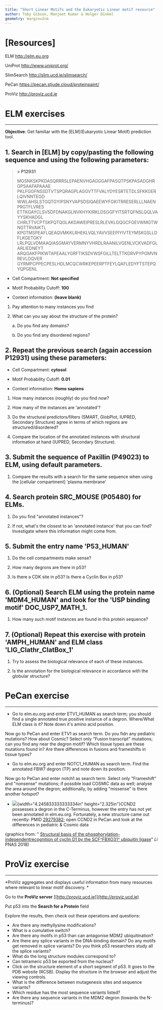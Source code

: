 ```yaml
---
title: "Short Linear Motifs and the Eukaryotic Linear motif resource"
author: Toby Gibson, Manjeet Kumar & Holger Dinkel
geometry: margin=2cm
---
```




# [Resources]


ELM <http://elm.eu.org>

UniProt <http://www.uniprot.org/>

SlimSearch <http://slim.ucd.ie/slimsearch/>

PeCan <https://pecan.stjude.cloud/proteinpaint/>

ProViz <http://proviz.ucd.ie>

# ELM exercises
-------------------------------

**Objective**: Get familiar with the [ELM](Eukaryotic Linear Motif) prediction tool.

## 1. Search in [ELM] by copy/pasting the following sequence and using the following parameters:

> **\> P12931**
>
> MGSNKSKPKDASQRRRSLEPAENVHGAGGGAFPASQTPSKPASADGHRGPSAAFAPAAAE
> PKLFGGFNSSDTVTSPQRAGPLAGGVTTFVALYDYESRTETDLSFKKGERLQIVNNTEGD
> WWLAHSLSTGQTGYIPSNYVAPSDSIQAEEWYFGKITRRESERLLLNAENPRGTFLVRES
> ETTKGAYCLSVSDFDNAKGLNVKHYKIRKLDSGGFYITSRTQFNSLQQLVAYYSKHADGL
> CHRLTTVCPTSKPQTQGLAKDAWEIPRESLRLEVKLGQGCFGEVWMGTWNGTTRVAIKTL
> KPGTMSPEAFLQEAQVMKKLRHEKLVQLYAVVSEEPIYIVTEYMSKGSLLDFLKGETGKY
> LRLPQLVDMAAQIASGMAYVERMNYVHRDLRAANILVGENLVCKVADFGLARLIEDNEYT
> ARQGAKFPIKWTAPEAALYGRFTIKSDVWSFGILLTELTTKGRVPYPGMVNREVLDQVER
> GYRMPCPPECPESLHDLMCQCWRKEPEERPTFEYLQAFLEDYFTSTEPQYQPGENL

-   Cell Compartment: **Not specified**

-   Motif Probability Cutoff: **100**

-   Context information: **(leave blank)**

1.  Pay attention to many instances you find

2.  What can you say about the structure of the protein?

    a.  Do you find any domains?

    b.  Do you find any disordered regions?

## 2. Repeat the previous search (again accession P12931) using these parameters:

-   Cell Compartment: **cytosol**

-   Motif Probability Cutoff: **0.01**

-   Context information: **Homo sapiens**

1.  How many instances (roughly) do you find now?

2.  How many of the instances are \'annotated\'?

3.  Do the structural predictors/filters (SMART, GlobPlot, IUPRED,
    Secondary Structure) agree in terms of which regions are
    structured/disordered?

4.  Compare the location of the annotated instances with structural
    information at hand (IUPRED, Secondary Structure).

## 3. Submit the sequence of Paxillin (P49023) to ELM, using default parameters.

1.  Compare the results with a search for the same sequence when using
    the [cellular compartment] 'plasma membrane'

## 4. Search protein SRC\_MOUSE (P05480) for ELMs.

1.  Do you find "annotated instances"?

2.  If not, what's the closest to an 'annotated instance' that you can
    find? Investigate where this information might come from.

## 5. Submit the entry name \'P53\_HUMAN\'

1.  Do the cell compartments make sense?

2.  How many degrons are there in p53?

3.  Is there a CDK site in p53? Is there a Cyclin Box in p53?

## 6. (Optional) Search ELM using the protein name \'MDM4\_HUMAN\' and look for the \'USP binding motif\' DOC\_USP7\_MATH\_1.

1.  How many such motif instances are found in this protein sequence?

## 7. (Optional) Repeat this exercise with protein \'AMPH\_HUMAN\' and ELM class \'LIG\_Clathr\_ClatBox\_1\'

1.  Try to assess the biological relevance of each of these instances.

2.  Is the annotation for the biological relevance in accordance with
    the globular structure?

# PeCan exercise
--------------------------------

-   Go to elm.eu.org and enter ETV1\_HUMAN as search term; you should
    find a single annotated true positive instance of a degron.
    Where/What ELM class is it? Note down it\'s amino acid position.

Now go to PeCan and enter ETV1 as search term. Do you fidn any pediatric
mutations? How about Cosmic? Select only \"Fusion transcript\"
mutations; can you find any near the degron motif? Which tissue types
are these mutations found in? Are there differences in fusions and
frameshifts in tissue types?

-   Go to elm.eu.org and enter NOTC1\_HUMAN as search term. Find the
    annotated FBW7 degron (TP) and note down its position.

Now go to PeCan and enter notch1 as search term. Select only
\"Frameshift\" and \"nonsense\" mutations; if possible load COSMIC data
as well; analyse the area around the degron; additionally, by adding
\"missense\" is there another hotspot?

-   ![](media/image1.png){width="4.245833333333334in"
    height="2.325in"}CCND2 possesses a degron in the C-Terminus, however
    the entry has not yet been annotated in elm.eu.org. Fortunately, a
    new structure came out recently: PMID
    [29279382](https://www.ncbi.nlm.nih.gov/pubmed/29279382); open CCND2
    in PeCan and look at the differences in pediatric & Cosmic data

(graphics from: \" [Structural basis of the phosphorylation-independentrecognition of
cyclin D1 by the SCF^FBXO31^ ubiquitin
ligase](https://www.ncbi.nlm.nih.gov/pmc/articles/PMC5777030/pdf/pnas.201708677.pdf)\"
*Li* PNAS 2018)

# ProViz exercise
---------------------------------

*ProViz aggregates and displays useful information from many resources
where relevant to linear motif discovery. *

Go to the **ProViz server**
[[http://proviz.ucd.ie]](http://proviz.ucd.ie)

Put p53 into the **Search for a Protein** field

Explore the results, then check out these operations and questions:

- Are there any methyllysine modifications?
- What is a cumulative switch?
- Are there any motifs in p53 than can antagonise MDM2 ubiquitination?
- Are there any splice variants in the DNA-binding domain? Do any motifs get removed in splice variants? Do you think p53 researchers study all the splice variants?
- What do the long structure modules correspond to?
- Can tetrameric p53 be exported from the nucleus?
- Click on the structure element of a short segment of p53. It goes to the PDB website (RCSB). Display the structure in the browser and adjust the viewing controls.
- What is the difference between mutagenesis sites and sequence variants?
- Which residue has the most sequence variants listed?
- Are there any sequence variants in the MDM2 degron (towards the N-terminus)?

